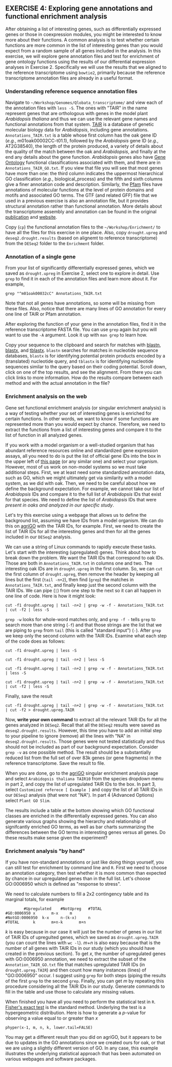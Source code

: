 ## EXERCISE 4: Exploring gene annotations and functional enrichment analysis

After obtaining a list of interesting genes, such as differentially expressed genes or those in coexpression modules, you might be interested to know more about their functions. A common analysis is to test whether certain functions are more common in the list of interesting genes than you would expect from a random sample of all genes included in the analysis. In this exercise, we will explore gene annotation files and test for enrichment of gene ontology functions using the results of our differential expression analyses in Exercise 2. Specifically we will use the results that we aligned to the reference transcriptome using `bowtie2`, primarily because the reference transcriptome  annotation files are already in a useful format. 

### Understanding reference sequence annotation files

Navigate to `~/Workshop/Genomes/Qlobata_transcriptome/` and view each of the annotation files with `less -S`. The ones with "TAIR" in the name represent genes that are orthologous with genes in the model plant *Arabidopsis thaliana* and thus we can use the relevant gene names and functional annotations from that system. [TAIR](https://www.arabidopsis.org/) is a database of genetic molecular biology data for *Arabidopsis*, including gene annotations. `Annotations_TAIR.txt` is a table whose first column has the oak gene ID (*e.g.*, m01oak00002CC-t01.1), followed by the *Arabidopsis* gene ID (*e.g.*, AT2G38540), the length of the protein produced, a variety of details about the quality of the match between the oak and *Arabidopsis*, and finally at the end any details about the gene function. *Arabidopsis* genes also have [Gene Ontology](http://www.geneontology.org/) functional classifications associated with them, and there are in `Annotations_TAIR_GO.txt`. If you view that file you will see that most genes have more than one: the third column indicates the uppermost hierarchical GO classification (*e.g.*, biological_process) and the fifth and sixth columns give a finer annotation code and description. Similarly,  the [Pfam](https://pfam.xfam.org/) files have annotations of molecular functions at the level of protein domains and motifs and associated GO terms. The GTF (and related GFF) file that we used in a previous exercise is also an annotation file, but it provides structural annotation rather than functional annotation. More details about the transcriptome assembly and annotation can be found in the original [publication](https://doi.org/10.1186/s12864-015-1761-4) and [website](http://genomes.mcdb.ucla.edu/OakTSA/).

Copy (`cp`) the functional annotation files to the `~/Workshop/Enrichment/` to have all the files for this exercise in one place. Also, copy `drought.upreg` and `deseq2.drought.results` (based on alignemt to reference transcriptome) from the `DESeq2` folder to the `Enrichment` folder.

### Annotation of a single gene

From your list of significantly differentially expressed genes, which we saved as `drought.upreg` in Exercise 2, select one to explore in detail. Use `grep` to find it in each of the annotation files and learn more about it. For example,

	grep "^m01oak00032cC" Annotations_TAIR.txt

Note that not all genes have annotations, so some will be missing from these files. Also, notice that there are many lines of GO annotation for every one line of TAIR or Pfam annotation. 

After exploring the function of your gene in the annotation files, find it in the reference transcriptome FASTA file. You can use `grep` again but you will want to use the `-A` argument. Look it up with `man grep` to learn how.

Copy your sequence to the clipboard and search for matches with [blastn](https://blast.ncbi.nlm.nih.gov/Blast.cgi?PROGRAM=blastn&PAGE_TYPE=BlastSearch&LINK_LOC=blasthome), [blastx](https://blast.ncbi.nlm.nih.gov/Blast.cgi?PROGRAM=blastx&PAGE_TYPE=BlastSearch&LINK_LOC=blasthome), and [tblastx](https://blast.ncbi.nlm.nih.gov/Blast.cgi?PAGE=Translations&PROGRAM=tblastx&PAGE_TYPE=BlastSearch&BLAST_SPEC=). `blastn` searches for matches in nucleotide sequence databases, `blastx` is for identifying potential protein products encoded by a (translated) nucleotide query, and `tblastx` is for identifying nucleotide sequences similar to the query based on their coding potential. Scroll down, click on one of the top results, and see the alignment. From there you can click links to more information. How do the results compare between each method and with the actual annotation in the file?

### Enrichment analysis on the web

Gene set functional enrichment analysis (or singular enrichment analysis) is a way of testing whether your set of interesting genes is enriched for certain functions. In other words, we want to know if some functions are represented more than you would expect by chance. Therefore, we need to extract the functions from a list of interesting genes and compare it to the list of function in all analyzed genes.

If you work with a model organism or a well-studied organism that has abundant reference resources online and standardized gene expression assays, all you need to do is put the list of official gene IDs into the box in the upper left of [this page](http://www.geneontology.org/) (or any similar one) and select your organism. However, most of us work on non-model systems so we must take additional steps. First, we at least need some standardized annotation data, such as GO, which we might ultimately get via similarity with a model system, as we did with oak. Then, we need to be careful about how we define the background expectation. For example, we cannot take our list of *Arabidopsis* IDs and compare it to the full list of *Arabidopsis* IDs that exist for that species. We need to define the list of *Arabidopsis* IDs that were *present in oaks and analyzed in our specific study*. 

Let's try this exercise using a webpage that allows us to define the background list, assuming we have IDs from a model organism. We can do this on [agriGO](http://bioinfo.cau.edu.cn/agriGO/analysis.php) with the TAIR IDs, for example. First, we need to create the list of TAIR IDs for all the interesting genes and then for all the genes included in our `DESeq2` analysis. 

We can use a string of Linux commands to rapidly execute these tasks. Let's start with the interesting (upregulated) genes. Think about how to break down the problem. We want the TAIR IDs that correspond to oak IDs. Those are both in `Annotations_TAIR.txt` in columns one and two. The interesting oak IDs are in `drought.upreg` in the first column. So, we can `cut` the first column of `drought.upreg`, then remove the header by keeping all lines but the first (`tail -n+2`), then find (`grep`) the matches in `Annotations_TAIR.txt`, and finally keep just the second column with the TAIR IDs. We can pipe (`|`) from one step to the next so it can all happen in one line of code. Here is how it might look:
	
	cut -f1 drought.upreg | tail -n+2 | grep -w -f - Annotations_TAIR.txt | cut -f2 | less -S

`grep -w` looks for whole-word matches only, and `grep -f -` tells `grep` to search more than one string (`-f`) and that those strings are the list that we are piping to `grep` from `tail` (this is called "standard input") (`-`). After `grep` we keep only the second column with the TAIR IDs. Examine what each step of the code does as follows:

	cut -f1 drought.upreg | less -S
	
	cut -f1 drought.upreg | tail -n+2 | less -S
	
	cut -f1 drought.upreg | tail -n+2 | grep -w -f - Annotations_TAIR.txt | less -S
	
	cut -f1 drought.upreg | tail -n+2 | grep -w -f - Annotations_TAIR.txt | cut -f2 | less -S
	
Finally, save the result

	cut -f1 drought.upreg | tail -n+2 | grep -w -f - Annotations_TAIR.txt | cut -f2 > drought.upreg.TAIR

Now, **write your own command** to extract all the relevant TAIR IDs for all the genes analyzed in `DESeq2`. Recall that all the `DESeq2` results were saved as `deseq2.drought.results`. However, this time you have to add an initial step to your pipeline to ignore (remove) all the lines with "NA" in `deseq2.drought.results`. Those genes were not tested statistically and thus should not be included as part of our background expectation. Consider `grep -v` as one possible method. The result should be a substantially reduced list from the full set of over 83k genes (or gene fragments) in the reference transcriptome. Save the result to file.

When you are done, go to the [agriGO](http://bioinfo.cau.edu.cn/agriGO/analysis.php) singular enrichment analysis page and select `Arabidopsis thaliana TAIR10` from the species dropdown menu in part 2, and copy the list of upregulated TAIR IDs to the box. In part 3, select `Customized referece [ Example ]` and copy the list of all TAIR IDs in our `DESeq2` analysis (that were not "NA"). In part 4 (Advanced Options) select `Plant GO Slim`.

The results include a table at the bottom showing which GO functional classes are enriched in the differentially expressed genes. You can also generate various graphs showing the hierarchy and relationship of signifcantly enriched GO terms, as well as bar charts summarizing the differences between the GO terms in interesting genes versus all genes. Do these results make sense given the experiment?

### Enrichment analysis "by hand"

If you have non-standard annotations or just like doing things yourself, you can still test for enrichment by command line and `R`. First we need to choose an annotation category, then test whether it is more common than expected by chance in our upregulated genes than in the full list. Let's choose GO:0006950 which is defined as "response to stress". 

We need to calculate numbers to fill a 2x2 contingency table and its marginal totals, for example

			#Upregulated	#NotUpreg	#TOTAL
	#GO:0006950	x		m-x		m
	#NotGO:0006950	k-x		n-(k-x)		n
	#TOTAL		k		m+n-k		m+n

*k* is easy because in our case it will just be the number of genes in our list of TAIR IDs of upregulted genes, which we saved as `drought.upreg.TAIR` (you can count the lines with `wc -l`). *m*+*n* is also easy because that is the number of all genes with TAIR IDs in our study (which you should have created in the previous section). To get *x*, the number of upregulated genes with GO:0006950 annotation, we need to extract the subset of the `Annotation_TAIR_GO.txt` file that matches upregulated TAIR IDs (in `drought.upreg.TAIR`) and then count how many instances (lines) of "GO:0006950" occur. I suggest using `grep` for both steps (piping the results of the first `grep` to the second `grep`. Finally, you can get *m* by repeating this procedure considering all the TAIR IDs in our study. Generate commands to fill in the table and use those to calculate any missing values.

When finished you have all you need to perform the statistical test in `R`. [Fisher's exact test](https://en.wikipedia.org/wiki/Fisher%27s_exact_test) is the standard method. Underlying the test is a hypergeometric distribution. Here is how to generate a *p*-value for observing a value equal to or greater than *x*

	phyper(x-1, m, n, k, lower.tail=FALSE)

You may get a different result than you did on agriGO, but it appears to be due to updates in the GO annotations since we created ours for oak, or that we are using a slightly different version of GO. In any case, this example illustrates the underlying statistical approach that has been automated on various webpages and software packages. 

